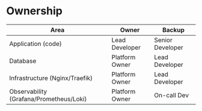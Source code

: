 # Ownership

| Area | Owner | Backup |
|------|-------|--------|
| Application (code) | Lead Developer | Senior Developer |
| Database | Platform Owner | Lead Developer |
| Infrastructure (Nginx/Traefik) | Platform Owner | Lead Developer |
| Observability (Grafana/Prometheus/Loki) | Platform Owner | On-call Dev |
